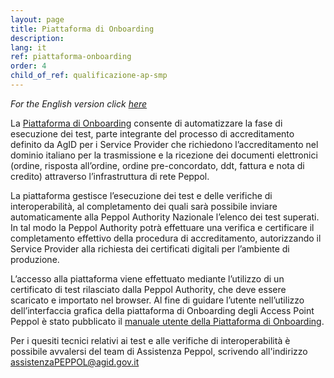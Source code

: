 ```yaml
---
layout: page
title: Piattaforma di Onboarding
description:
lang: it
ref: piattaforma-onboarding
order: 4
child_of_ref: qualificazione-ap-smp
---
```


*For the English version click [here](https://peppol.agid.gov.it/en/qualification-ap-smp/onboarding-platform/)*

La <a href="https://peppol-onboarding.agid.gov.it/piattaforma-onboarding/serviceprovider" data-proofer-ignore>Piattaforma di Onboarding</a> consente di automatizzare la fase di esecuzione dei test, parte integrante del processo di accreditamento definito da AgID per i Service Provider che richiedono l’accreditamento nel dominio italiano per la trasmissione e la ricezione dei documenti elettronici (ordine, risposta all’ordine, ordine pre-concordato, ddt, fattura e nota di credito) attraverso l’infrastruttura di rete Peppol.

La piattaforma gestisce l’esecuzione dei test e delle verifiche di interoperabilità, al completamento dei quali sarà possibile inviare automaticamente alla Peppol Authority Nazionale l’elenco dei test superati. In tal modo la Peppol Authority potrà effettuare una verifica e certificare il completamento effettivo della procedura di accreditamento, autorizzando il Service Provider alla richiesta dei certificati digitali per l’ambiente di produzione.

L’accesso alla piattaforma viene effettuato mediante l’utilizzo di un certificato di test rilasciato dalla Peppol Authority, che deve essere scaricato e importato nel browser.
Al fine di guidare l’utente nell’utilizzo dell’interfaccia grafica della piattaforma di Onboarding degli Access Point Peppol è stato pubblicato il [manuale utente della Piattaforma di Onboarding](https://peppol-docs.agid.gov.it/manuali_utente/onboarding). 

Per i quesiti tecnici relativi ai test e alle verifiche di interoperabilità è possibile avvalersi del team di Assistenza Peppol, scrivendo all'indirizzo [assistenzaPEPPOL@agid.gov.it](mailto:assistenzaPEPPOL@agid.gov.it)
